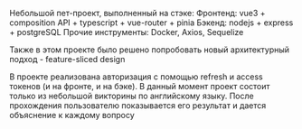 Небольшой пет-проект, выполненный на стэке:
Фронтенд: vue3 + composition API + typescript + vue-router + pinia
Бэкенд: nodejs + express + postgreSQL
Прочие инструменты: Docker, Axios, Sequelize

Также в этом проекте было решено попробовать новый архитектурный подход - feature-sliced design

В проекте реализована авторизация с помощью refresh и access токенов (и на фронте, и на бэке).
В данный момент проект состоит только из небольшой викторины по английскому языку. После прохождения пользователю показывается его результат и дается объяснение к каждому вопросу
